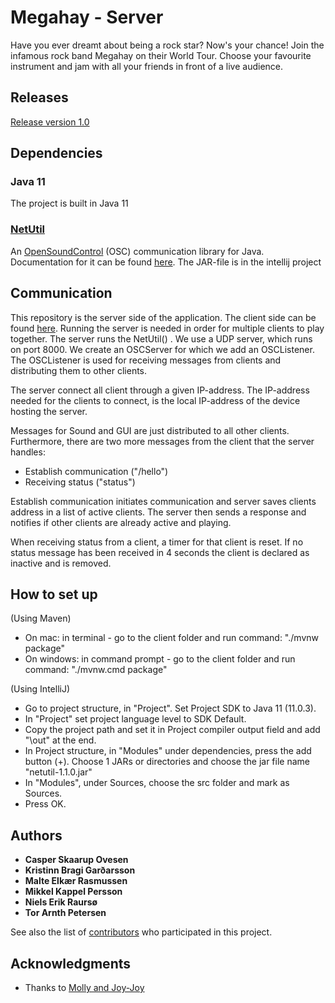 # Megahay - Server

Have you ever dreamt about being a rock star? Now's your chance! 
Join the infamous rock band Megahay on their World Tour. 
Choose your favourite instrument and jam with all your friends in front of a live audience.

## Releases 
[Release version 1.0](somelink)

## Dependencies

### Java 11
The project is built in Java 11

### [NetUtil](https://github.com/Sciss/NetUtil)
An [OpenSoundControl](http://opensoundcontrol.org/introduction-osc) (OSC) communication library for Java. Documentation for it can be found [here](https://www.sciss.de/netutil/doc/api/index.html). The JAR-file is in the intellij project


## Communication

This repository is the server side of the application. The client side can be found [here](https://github.com/lmadza18/P3_G6_Miniproject_Client).
Running the server is needed in order for multiple clients to play together. The server runs the NetUtil() . 
We use a UDP server, which runs on port 8000. We create an OSCServer for which we add an OSCListener.
The OSCListener is used for receiving messages from clients and distributing them to other clients.


The server connect all client through a given IP-address. 
The IP-address needed for the clients to connect, is the local IP-address of the device hosting the server.


Messages for Sound and GUI are just distributed to all other clients. 
Furthermore, there are two more messages from the client that the server handles:

* Establish communication ("/hello")
* Receiving status ("status")

Establish communication initiates communication and server saves clients address in a list of active clients.
The server then sends a response and notifies if other clients are already active and playing.

When receiving status from a client, a timer for that client is reset. If no status message has been received
in 4 seconds the client is declared as inactive and is removed.


## How to set up
(Using Maven)
* On mac: in terminal - go to the client folder and run command: "./mvnw package"
* On windows: in command prompt - go to the client folder and run command: "./mvnw.cmd package"


(Using IntelliJ)
* Go to project structure, in "Project". Set Project SDK to Java 11 (11.0.3). 
* In "Project" set project language level to SDK Default.
* Copy the project path and set it in Project compiler output field and add "\out" at the end.
* In Project structure, in "Modules" under dependencies, press the add button (+). 
Choose 1 JARs or directories and choose the jar file name "netutil-1.1.0.jar"
* In "Modules", under Sources, choose the src folder and mark as Sources. 
* Press OK. 

## Authors

* **Casper Skaarup Ovesen**
* **Kristinn Bragi Garðarsson**
* **Malte Elkær Rasmussen** 
* **Mikkel Kappel Persson**
* **Niels Erik Raursø**
* **Tor Arnth Petersen**

See also the list of [contributors](https://github.com/malteerasmussen/P3_G6_Miniproject_Server/contributors) 
who participated in this project.


## Acknowledgments

* Thanks to [Molly and Joy-Joy](https://www.goatslive.com/)
